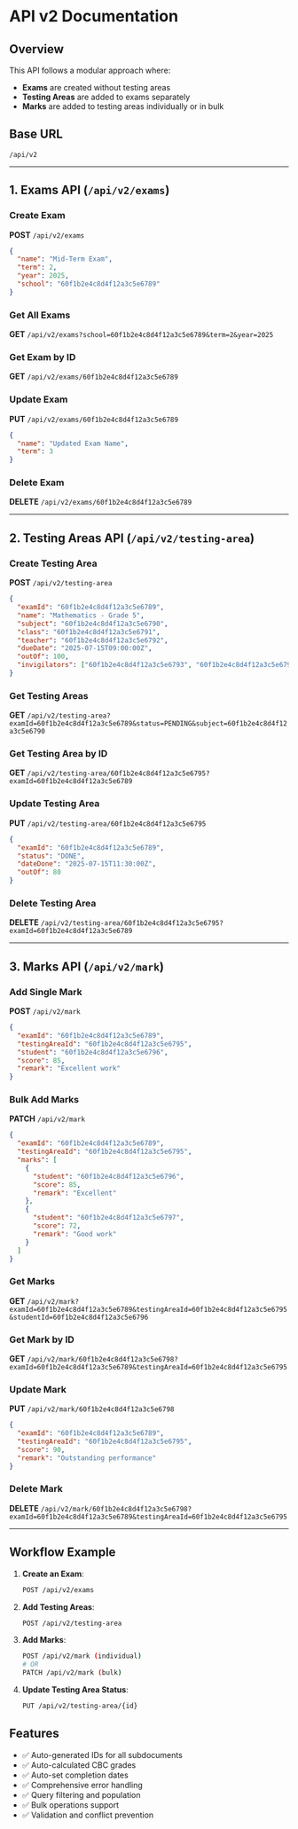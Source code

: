 # API v2 Documentation

## Overview
This API follows a modular approach where:
- **Exams** are created without testing areas
- **Testing Areas** are added to exams separately
- **Marks** are added to testing areas individually or in bulk

## Base URL
`/api/v2`

---

## 1. Exams API (`/api/v2/exams`)

### Create Exam
**POST** `/api/v2/exams`
```json
{
  "name": "Mid-Term Exam",
  "term": 2,
  "year": 2025,
  "school": "60f1b2e4c8d4f12a3c5e6789"
}
```

### Get All Exams
**GET** `/api/v2/exams?school=60f1b2e4c8d4f12a3c5e6789&term=2&year=2025`

### Get Exam by ID
**GET** `/api/v2/exams/60f1b2e4c8d4f12a3c5e6789`

### Update Exam
**PUT** `/api/v2/exams/60f1b2e4c8d4f12a3c5e6789`
```json
{
  "name": "Updated Exam Name",
  "term": 3
}
```

### Delete Exam
**DELETE** `/api/v2/exams/60f1b2e4c8d4f12a3c5e6789`

---

## 2. Testing Areas API (`/api/v2/testing-area`)

### Create Testing Area
**POST** `/api/v2/testing-area`
```json
{
  "examId": "60f1b2e4c8d4f12a3c5e6789",
  "name": "Mathematics - Grade 5",
  "subject": "60f1b2e4c8d4f12a3c5e6790",
  "class": "60f1b2e4c8d4f12a3c5e6791",
  "teacher": "60f1b2e4c8d4f12a3c5e6792",
  "dueDate": "2025-07-15T09:00:00Z",
  "outOf": 100,
  "invigilators": ["60f1b2e4c8d4f12a3c5e6793", "60f1b2e4c8d4f12a3c5e6794"]
}
```

### Get Testing Areas
**GET** `/api/v2/testing-area?examId=60f1b2e4c8d4f12a3c5e6789&status=PENDING&subject=60f1b2e4c8d4f12a3c5e6790`

### Get Testing Area by ID
**GET** `/api/v2/testing-area/60f1b2e4c8d4f12a3c5e6795?examId=60f1b2e4c8d4f12a3c5e6789`

### Update Testing Area
**PUT** `/api/v2/testing-area/60f1b2e4c8d4f12a3c5e6795`
```json
{
  "examId": "60f1b2e4c8d4f12a3c5e6789",
  "status": "DONE",
  "dateDone": "2025-07-15T11:30:00Z",
  "outOf": 80
}
```

### Delete Testing Area
**DELETE** `/api/v2/testing-area/60f1b2e4c8d4f12a3c5e6795?examId=60f1b2e4c8d4f12a3c5e6789`

---

## 3. Marks API (`/api/v2/mark`)

### Add Single Mark
**POST** `/api/v2/mark`
```json
{
  "examId": "60f1b2e4c8d4f12a3c5e6789",
  "testingAreaId": "60f1b2e4c8d4f12a3c5e6795",
  "student": "60f1b2e4c8d4f12a3c5e6796",
  "score": 85,
  "remark": "Excellent work"
}
```

### Bulk Add Marks
**PATCH** `/api/v2/mark`
```json
{
  "examId": "60f1b2e4c8d4f12a3c5e6789",
  "testingAreaId": "60f1b2e4c8d4f12a3c5e6795",
  "marks": [
    {
      "student": "60f1b2e4c8d4f12a3c5e6796",
      "score": 85,
      "remark": "Excellent"
    },
    {
      "student": "60f1b2e4c8d4f12a3c5e6797",
      "score": 72,
      "remark": "Good work"
    }
  ]
}
```

### Get Marks
**GET** `/api/v2/mark?examId=60f1b2e4c8d4f12a3c5e6789&testingAreaId=60f1b2e4c8d4f12a3c5e6795&studentId=60f1b2e4c8d4f12a3c5e6796`

### Get Mark by ID
**GET** `/api/v2/mark/60f1b2e4c8d4f12a3c5e6798?examId=60f1b2e4c8d4f12a3c5e6789&testingAreaId=60f1b2e4c8d4f12a3c5e6795`

### Update Mark
**PUT** `/api/v2/mark/60f1b2e4c8d4f12a3c5e6798`
```json
{
  "examId": "60f1b2e4c8d4f12a3c5e6789",
  "testingAreaId": "60f1b2e4c8d4f12a3c5e6795",
  "score": 90,
  "remark": "Outstanding performance"
}
```

### Delete Mark
**DELETE** `/api/v2/mark/60f1b2e4c8d4f12a3c5e6798?examId=60f1b2e4c8d4f12a3c5e6789&testingAreaId=60f1b2e4c8d4f12a3c5e6795`

---

## Workflow Example

1. **Create an Exam**:
   ```bash
   POST /api/v2/exams
   ```

2. **Add Testing Areas**:
   ```bash
   POST /api/v2/testing-area
   ```

3. **Add Marks**:
   ```bash
   POST /api/v2/mark (individual)
   # OR
   PATCH /api/v2/mark (bulk)
   ```

4. **Update Testing Area Status**:
   ```bash
   PUT /api/v2/testing-area/{id}
   ```

## Features
- ✅ Auto-generated IDs for all subdocuments
- ✅ Auto-calculated CBC grades
- ✅ Auto-set completion dates
- ✅ Comprehensive error handling
- ✅ Query filtering and population
- ✅ Bulk operations support
- ✅ Validation and conflict prevention
